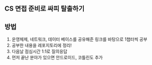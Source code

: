 ## CS 면접 준비로 싸피 탈출하기

## 방법
1. 운영체제, 네트워크, 데이터 베이스를 공유해준 링크를 바탕으로 1챕터씩 공부
2. 공부한 내용을 레포지토리에 정리!
3. 다음날 점심시간 1:1로 질의응답
4. 먼저 끝난 분야가 있으면 안드로이드, 코틀린도 추가

